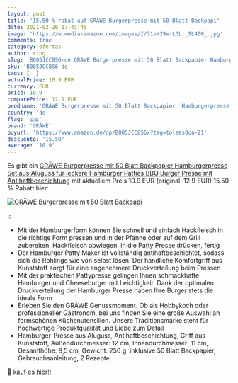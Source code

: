 ```yaml
---
layout: post
title: '15.50 % rabat auf GRÄWE Burgerpresse mit 50 Blatt Backpapi'
date: 2021-02-26 17:43:45
image: 'https://m.media-amazon.com/images/I/31vY29w-LGL._SL400_.jpg'
comments: true
category: ofertas
author: ring
slug: 'B005JCC8S6-de GRÄWE Burgerpresse mit 50 Blatt Backpapier Hamburgerpresse...'
sku: 'B005JCC8S6-de'
tags: [  ]
actualPrice: 10.9 EUR
currency: EUR
price: 10.9
comparePrice: 12.9 EUR
prodname: 'GRÄWE Burgerpresse mit 50 Blatt Backpapier  Hamburgerpresse Set aus Aluguss für leckere Hamburger  Patties  BBQ  Burger Presse mit Antihaftbeschichtung'
country: 'de'
flag: '🇩🇪'
brand: 'GRÄWE'
buyurl: 'https://www.amazon.de/dp/B005JCC8S6/?tag=tolees0ca-21'
descuento: '15.50'
average: '10.9'
---
```


Es gibt ein [GRÄWE Burgerpresse mit 50 Blatt Backpapier  Hamburgerpresse Set aus Aluguss für leckere Hamburger  Patties  BBQ  Burger Presse mit Antihaftbeschichtung](https://www.amazon.de/dp/B005JCC8S6/?tag=tolees0ca-21) mit aktuellem Preis 10.9 EUR (original: 12.9 EUR) 15.50 % Rabatt hier:

[![GRÄWE Burgerpresse mit 50 Blatt Backpapi](https://m.media-amazon.com/images/I/31vY29w-LGL._SL400_.jpg)](https://www.amazon.de/dp/B005JCC8S6/?tag=tolees0ca-21)

ℹ️:

- Mit der Hamburgerform können Sie schnell und einfach Hackfleisch in die richtige Form pressen und in der Pfanne oder auf dem Grill zubereiten. Hackfleisch abwiegen, in die Patty Presse drücken, fertig
- Der Hamburger Patty Maker ist vollständig antihaftbeschichtet, sodass sich die Rohlinge wie von selbst lösen. Der handliche Komfortgriff aus Kunststoff sorgt für eine angenehmere Druckverteilung beim Pressen
- Mit der praktischen Pattypresse gelingen Ihnen schmackhafte Hamburger und Cheeseburger mit Leichtigkeit. Dank der optimalen Druckverteilung der Hamburger Presse haben Ihre Burger stets die ideale Form
- Erleben Sie den GRÄWE Genussmoment. Ob als Hobbykoch oder professioneller Gastronom, bei uns finden Sie eine große Auswahl an formschönen Küchenutensilien. Unsere Traditionsmarke steht für hochwertige Produktqualität und Liebe zum Detail
- Hamburger-Presse aus Aluguss, Antihaftbeschichtung, Griff aus Kunststoff, Außendurchmesser: 12 cm, Innendurchmesser: 11 cm, Gesamthöhe: 8,5 cm, Gewicht: 250 g, inklusive 50 Blatt Backpapier, Gebrauchsanleitung, 2 Rezepte

[🛒 kauf es hier!!](https://www.amazon.de/dp/B005JCC8S6/?tag=tolees0ca-21)
